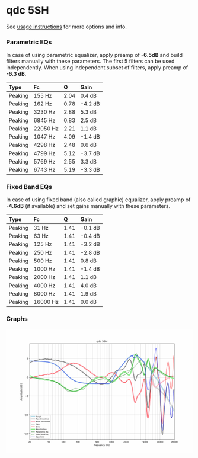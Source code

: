 # qdc 5SH
See [usage instructions](https://github.com/jaakkopasanen/AutoEq#usage) for more options and info.

### Parametric EQs
In case of using parametric equalizer, apply preamp of **-6.5dB** and build filters manually
with these parameters. The first 5 filters can be used independently.
When using independent subset of filters, apply preamp of **-6.3 dB**.

| Type    | Fc       |    Q | Gain    |
|:--------|:---------|:-----|:--------|
| Peaking | 155 Hz   | 2.04 | 0.4 dB  |
| Peaking | 162 Hz   | 0.78 | -4.2 dB |
| Peaking | 3230 Hz  | 2.88 | 5.3 dB  |
| Peaking | 6845 Hz  | 0.83 | 2.5 dB  |
| Peaking | 22050 Hz | 2.21 | 1.1 dB  |
| Peaking | 1047 Hz  | 4.09 | -1.4 dB |
| Peaking | 4298 Hz  | 2.48 | 0.6 dB  |
| Peaking | 4799 Hz  | 5.12 | -3.7 dB |
| Peaking | 5769 Hz  | 2.55 | 3.3 dB  |
| Peaking | 6743 Hz  | 5.19 | -3.3 dB |

### Fixed Band EQs
In case of using fixed band (also called graphic) equalizer, apply preamp of **-4.6dB**
(if available) and set gains manually with these parameters.

| Type    | Fc       |    Q | Gain    |
|:--------|:---------|:-----|:--------|
| Peaking | 31 Hz    | 1.41 | -0.1 dB |
| Peaking | 63 Hz    | 1.41 | -0.4 dB |
| Peaking | 125 Hz   | 1.41 | -3.2 dB |
| Peaking | 250 Hz   | 1.41 | -2.8 dB |
| Peaking | 500 Hz   | 1.41 | 0.8 dB  |
| Peaking | 1000 Hz  | 1.41 | -1.4 dB |
| Peaking | 2000 Hz  | 1.41 | 1.1 dB  |
| Peaking | 4000 Hz  | 1.41 | 4.0 dB  |
| Peaking | 8000 Hz  | 1.41 | 1.9 dB  |
| Peaking | 16000 Hz | 1.41 | 0.0 dB  |

### Graphs
![](./qdc%205SH.png)